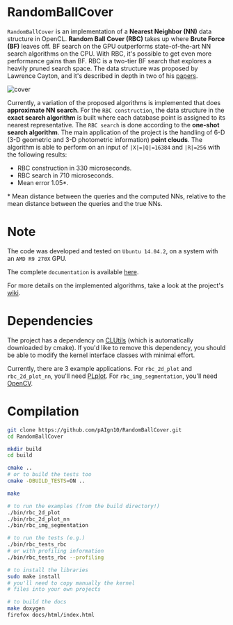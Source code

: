 # RandomBallCover
`RandomBallCover` is an implementation of a **Nearest Neighbor (NN)** data structure in OpenCL. **Random Ball Cover (RBC)** takes up where **Brute Force (BF)** leaves off. BF search on the GPU outperforms state-of-the-art NN search algorithms on the CPU. With RBC, it's possible to get even more performance gains than BF. RBC is a two-tier BF search that explores a heavily pruned search space. The data structure was proposed by Lawrence Cayton, and it's described in depth in two of his [papers](http://www.lcayton.com/papers.html).

![cover](http://i76.photobucket.com/albums/j16/paign10/rbc_cover_zpscejuigei.png)

Currently, a variation of the proposed algorithms is implemented that does **approximate NN search**. For the `RBC construction`, the data structure in the **exact search algorithm** is built where each database point is assigned to its nearest representative. The `RBC search` is done according to the **one-shot search algorithm**. The main application of the project is the handling of 6-D (3-D geometric and 3-D photometric information) **point clouds**. The algorithm is able to perform on an input of `|X|=|Q|=16384` and `|R|=256` with the following results:
* RBC construction in 330 microseconds.
* RBC search in 710 microseconds.
* Mean error 1.05\*.

\* Mean distance between the queries and the computed NNs, relative to the mean distance between the queries and the true NNs.

# Note
The code was developed and tested on `Ubuntu 14.04.2`, on a system with an `AMD R9 270X` GPU.

The complete `documentation` is available [here](http://random-ball-cover.paign10.me).

For more details on the implemented algorithms, take a look at the project's [wiki](https://github.com/pAIgn10/RandomBallCover/wiki/Algorithms).

# Dependencies
The project has a dependency on [CLUtils](https://github.com/pAIgn10/CLUtils) (which is automatically downloaded by cmake). If you'd like to remove this dependency, you should be able to modify the kernel interface classes with minimal effort.

Currently, there are 3 example applications. For `rbc_2d_plot` and  `rbc_2d_plot_nn`, you'll need [PLplot](http://plplot.sourceforge.net/). For `rbc_img_segmentation`, you'll need [OpenCV](https://github.com/jayrambhia/Install-OpenCV).

# Compilation

```bash
git clone https://github.com/pAIgn10/RandomBallCover.git
cd RandomBallCover

mkdir build
cd build

cmake ..
# or to build the tests too
cmake -DBUILD_TESTS=ON ..

make

# to run the examples (from the build directory!)
./bin/rbc_2d_plot
./bin/rbc_2d_plot_nn
./bin/rbc_img_segmentation

# to run the tests (e.g.)
./bin/rbc_tests_rbc
# or with profiling information
./bin/rbc_tests_rbc --profiling

# to install the libraries
sudo make install
# you'll need to copy manually the kernel 
# files into your own projects

# to build the docs
make doxygen
firefox docs/html/index.html
```